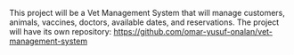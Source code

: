 This project will be a Vet Management System that will manage customers, animals, vaccines, doctors, available dates, and reservations.
The project will have its own repository: https://github.com/omar-yusuf-onalan/vet-management-system
